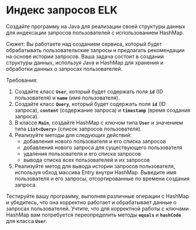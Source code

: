 # Индекс запросов ELK
Создайте программу на Java для реализации своей структуры данных для индексации запросов пользователей с использованием HashMap.

Сюжет: Вы работаете над созданием сервиса, который будет обрабатывать пользовательские запросы и предлагать рекомендации на основе истории запросов. Ваша задача состоит в создании структуры данных, используя Java и HashMap для хранения и обработки данных о запросах пользователей.

Требования:

1. Создайте класс **`User`**, который будет содержать поля **`id`** (ID пользователя) и **`name`** (имя пользователя).
2. Создайте класс **`Query`**, который будет содержать поля **`id`** (ID запроса), **`content`** (содержание запроса) и **`timestamp`** (время создания запроса).
3. В классе **`Main`**, создайте HashMap с ключом типа **`User`** и значением типа **`List<Query>`** (список запросов пользователя).
4. Реализуйте методы для следующих действий:
    - добавления нового пользователя и его списка запросов
    - добавления нового запроса для существующего пользователя
    - удаления пользователя и его списка запросов
    - вывода списка всех пользователей и их запросов
5. Реализуйте метод для вывода истории запросов пользователя, используя обход массива Entry внутри HashMap. Выведите имя пользователя и его запросы, отсортированные по времени создания запроса.

Тестируйте вашу программу, выполняя различные операции с HashMap и убедитесь, что она корректно работает и обрабатывает данные о запросах пользователей. Учтите, что для корректной работы с ключами HashMap вам потребуется переопределить методы **`equals`** и **`hashCode`** для класса **`User`**.